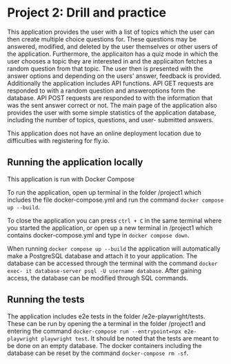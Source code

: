# Project 2: Drill and practice

This application provides the user with a list of topics which the user can then
create multiple choice questions for. These questions may be answered, modified,
and deleted by the user themselves or other users of the application. Furthermore,
the applicaiton has a quiz mode in which the user chooses a topic they are
interested in and the applicaiton fetches a random question from that topic. The
user then is presented with the answer options and depending on the users' answer,
feedback is provided.
Additionally the application includes API functions. API GET requests are responded
to with a random question and answeroptions form the database. API POST requests 
are responded to with the information that was the sent answer correct or not.
The main page of the application also provides the user with some simple statistics
of the application database, including the number of topics, questions, and user-
submitted answers.

This application does not have an online deployment location due to difficulties
with registering for fly.io.

## Running the application locally

This application is run with Docker Compose

To run the application, open up terminal in the folder /project1 which includes
the file docker-compose.yml and run the command `docker compose up --build`.

To close the application you can press `ctrl + C` in the same terminal where you
started the application, or open up a new terminal in /project1 which contains
docker-compose.yml and type in `docker compose down`.

When running `docker compose up --build` the application will automatically make
a PostgreSQL database and attach it to your application. The database can be
accessed through the terminal with the command
`docker exec- it database-server psql -U username database`. After gaining
access, the database can be modified through SQL commands.

## Running the tests

The application includes e2e tests in the folder /e2e-playwright/tests. These
can be run by opening the a terminal in the folder /project1 and entering the
command `docker-compose run --entrypoint=npx e2e-playwright playwright test`. It
should be noted that the tests are meant to be done on an empty database. The
docker containers including the database can be reset by the command `docker-compose rm -sf`.
